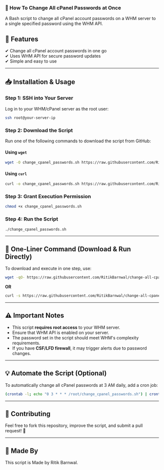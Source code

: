 ### **📌 How To Change All cPanel Passwords at Once**  
A Bash script to change all cPanel account passwords on a WHM server to a single specified password using the WHM API.

## 🚀 Features  
✔ Change all cPanel account passwords in one go  
✔ Uses WHM API for secure password updates  
✔ Simple and easy to use  

---

## 📥 **Installation & Usage**  

### **Step 1: SSH into Your Server**  
Log in to your WHM/cPanel server as the root user:  
```bash
ssh root@your-server-ip
```

### **Step 2: Download the Script**  
Run one of the following commands to download the script from GitHub:

#### Using `wget`  
```bash
wget -O change_cpanel_passwords.sh https://raw.githubusercontent.com/RitikBarnwal/change-all-cpanel-password/main/change_cpanel_passwords.sh
```
#### Using `curl`  
```bash
curl -o change_cpanel_passwords.sh https://raw.githubusercontent.com/RitikBarnwal/change-all-cpanel-password/main/change_cpanel_passwords.sh
```

### **Step 3: Grant Execution Permission**  
```bash
chmod +x change_cpanel_passwords.sh
```

### **Step 4: Run the Script**  
```bash
./change_cpanel_passwords.sh
```

---

## 🎯 **One-Liner Command (Download & Run Directly)**  
To download and execute in one step, use:  
```bash
wget -qO- https://raw.githubusercontent.com/RitikBarnwal/change-all-cpanel-password/main/change_cpanel_passwords.sh | bash
```
**OR**  
```bash
curl -s https://raw.githubusercontent.com/RitikBarnwal/change-all-cpanel-password/main/change_cpanel_passwords.sh | bash
```

---

## ⚠ **Important Notes**  
- This script **requires root access** to your WHM server.  
- Ensure that WHM API is enabled on your server.  
- The password set in the script should meet WHM's complexity requirements.  
- If you have **CSF/LFD firewall**, it may trigger alerts due to password changes.

---

## 💡 **Automate the Script (Optional)**  
To automatically change all cPanel passwords at 3 AM daily, add a cron job:  
```bash
(crontab -l; echo "0 3 * * * /root/change_cpanel_passwords.sh") | crontab -
```

---

## 🤝 **Contributing**  
Feel free to fork this repository, improve the script, and submit a pull request! 🚀  

---

## 📜 **Made By**  
This script is Made by Ritik Barnwal.  
